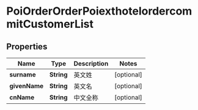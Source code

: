 # PoiOrderOrderPoiexthotelordercommitCustomerList

## Properties
Name | Type | Description | Notes
------------ | ------------- | ------------- | -------------
**surname** | **String** | 英文姓 |  [optional]
**givenName** | **String** | 英文名 |  [optional]
**cnName** | **String** | 中文全称 |  [optional]
